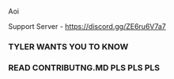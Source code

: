 Aoi

Support Server - https://discord.gg/ZE6ru6V7a7

### TYLER WANTS YOU TO KNOW
### READ CONTRIBUTNG.MD PLS PLS PLS
